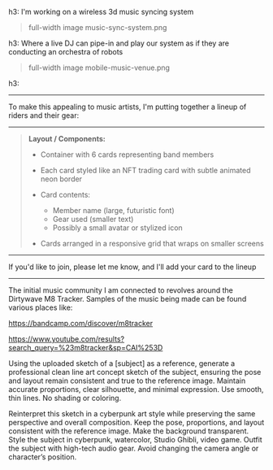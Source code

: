 
h3: I'm working on a wireless 3d music syncing system

> full-width image music-sync-system.png


h3: Where a live DJ can pipe-in and play our system as if they are conducting an orchestra of robots

> full-width image mobile-music-venue.png


h3: 

---

To make this appealing to music artists, I'm putting together a lineup of riders and their gear:

---

> **Layout / Components:**
>
> * Container with 6 cards representing band members
> * Each card styled like an NFT trading card with subtle animated neon border
> * Card contents:
>
>   * Member name (large, futuristic font)
>   * Gear used (smaller text)
>   * Possibly a small avatar or stylized icon
> * Cards arranged in a responsive grid that wraps on smaller screens

---

If you'd like to join, please let me know, and I'll add your card to the lineup

---

The initial music community I am connected to revolves around the Dirtywave M8 Tracker.
Samples of the music being made can be found various places like:

https://bandcamp.com/discover/m8tracker

https://www.youtube.com/results?search_query=%23m8tracker&sp=CAI%253D





Using the uploaded sketch of a [subject] as a reference, generate a professional clean line art concept sketch of the subject, ensuring the pose and layout remain consistent and true to the reference image. Maintain accurate proportions, clear silhouette, and minimal expression. Use smooth, thin lines. No shading or coloring.


Reinterpret this sketch in a cyberpunk art style while preserving the same perspective and overall composition. Keep the pose, proportions, and layout consistent with the reference image. Make the background transparent. Style the subject in cyberpunk, watercolor, Studio Ghibli, video game. Outfit the subject with high-tech audio gear. Avoid changing the camera angle or character’s position.
